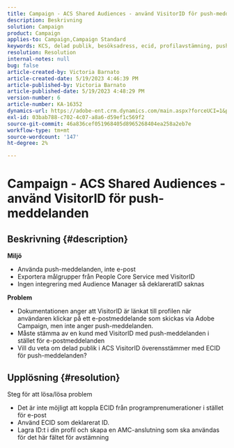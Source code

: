 ```yaml
---
title: Campaign - ACS Shared Audiences - använd VisitorID för push-meddelanden
description: Beskrivning
solution: Campaign
product: Campaign
applies-to: Campaign,Campaign Standard
keywords: KCS, delad publik, besöksadress, ecid, profilavstämning, push-meddelanden
resolution: Resolution
internal-notes: null
bug: false
article-created-by: Victoria Barnato
article-created-date: 5/19/2023 4:46:39 PM
article-published-by: Victoria Barnato
article-published-date: 5/19/2023 4:48:29 PM
version-number: 6
article-number: KA-16352
dynamics-url: https://adobe-ent.crm.dynamics.com/main.aspx?forceUCI=1&pagetype=entityrecord&etn=knowledgearticle&id=1cdaedb3-64f6-ed11-8848-6045bd0065b6
exl-id: 03bab788-c702-4c07-a8a6-d59ef1c569f2
source-git-commit: 46a836cef051968405d8965268404ea258a2eb7e
workflow-type: tm+mt
source-wordcount: '147'
ht-degree: 2%

---
```


# Campaign - ACS Shared Audiences - använd VisitorID för push-meddelanden

## Beskrivning {#description}

<b>Miljö</b>
- Använda push-meddelanden, inte e-post
- Exportera målgrupper från People Core Service med VisitorID
- Ingen integrering med Audience Manager så deklareratID saknas

<b>Problem</b>
- Dokumentationen anger att VisitorID är länkat till profilen när användaren klickar på ett e-postmeddelande som skickas via Adobe Campaign, men inte anger push-meddelanden.
- Måste stämma av en kund med VisitorID med push-meddelanden i stället för e-postmeddelanden
- Vill du veta om delad publik i ACS VisitorID överensstämmer med ECID för push-meddelanden?







## Upplösning {#resolution}


Steg för att lösa/lösa problem

- Det är inte möjligt att koppla ECID från programprenumerationer i stället för e-post
- Använd ECID som deklarerat ID.
- Lagra ID:t i din profil och skapa en AMC-anslutning som ska användas för det här fältet för avstämning
